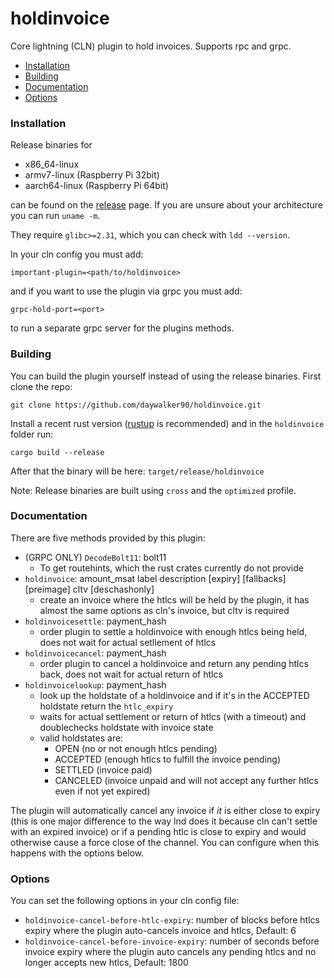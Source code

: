 # holdinvoice
Core lightning (CLN) plugin to hold invoices. Supports rpc and grpc.

* [Installation](#installation)
* [Building](#building)
* [Documentation](#documentation)
* [Options](#options)

### Installation
Release binaries for
* x86_64-linux
* armv7-linux (Raspberry Pi 32bit)
* aarch64-linux (Raspberry Pi 64bit)

can be found on the [release](https://github.com/daywalker90/holdinvoice/releases) page. If you are unsure about your architecture you can run ``uname -m``.

They require ``glibc>=2.31``, which you can check with ``ldd --version``.

In your cln config you must add:

``important-plugin=<path/to/holdinvoice>``

and if you want to use the plugin via grpc you must add:

``grpc-hold-port=<port>``

to run a separate grpc server for the plugins methods.

### Building
You can build the plugin yourself instead of using the release binaries.
First clone the repo:

``git clone https://github.com/daywalker90/holdinvoice.git``

Install a recent rust version ([rustup](https://rustup.rs/) is recommended) and in the ``holdinvoice`` folder run:

``cargo build --release``

After that the binary will be here: ``target/release/holdinvoice``

Note: Release binaries are built using ``cross`` and the ``optimized`` profile.

### Documentation
There are five methods provided by this plugin:
* (GRPC ONLY) ``DecodeBolt11``:  bolt11
    * To get routehints, which the rust crates currently do not provide
* ``holdinvoice``: amount_msat label description [expiry]
[fallbacks] [preimage] cltv [deschashonly] 
    * create an invoice where the htlcs will be held by the plugin, it has almost the same options as cln's invoice, but cltv is required
* ``holdinvoicesettle``: payment_hash 
    * order plugin to settle a holdinvoice with enough htlcs being held, does not wait for actual setllement of htlcs
* ``holdinvoicecancel``: payment_hash
    * order plugin to cancel a holdinvoice and return any pending htlcs back, does not wait for actual return of htlcs
* ``holdinvoicelookup``: payment_hash
    * look up the holdstate of a holdinvoice and if it's in the ACCEPTED holdstate return the ``htlc_expiry``
    * waits for actual settlement or return of htlcs (with a timeout) and doublechecks holdstate with invoice state
    * valid holdstates are:
        * OPEN (no or not enough htlcs pending)
        * ACCEPTED (enough htlcs to fulfill the invoice pending)
        * SETTLED (invoice paid)
        * CANCELED (invoice unpaid and will not accept any further htlcs even if not yet expired)

The plugin will automatically cancel any invoice if *it* is either close to expiry (this is one major difference to the way lnd does it because cln can't settle with an expired invoice) or if a pending htlc is close to expiry and would otherwise cause a force close of the channel. You can configure when this happens with the options below.

### Options
You can set the following options in your cln config file:

* ``holdinvoice-cancel-before-htlc-expiry``: number of blocks before htlcs expiry where the plugin auto-cancels invoice and htlcs, Default: 6
* ``holdinvoice-cancel-before-invoice-expiry``: number of seconds before invoice expiry where the plugin auto cancels any pending htlcs and no longer accepts new htlcs, Default: 1800